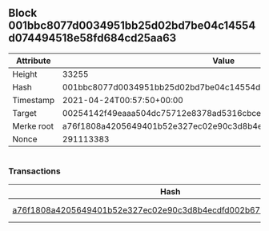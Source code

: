 ## Block 001bbc8077d0034951bb25d02bd7be04c14554d074494518e58fd684cd25aa63

Attribute | Value
--- | ---
Height | 33255
Hash | 001bbc8077d0034951bb25d02bd7be04c14554d074494518e58fd684cd25aa63
Timestamp | 2021-04-24T00:57:50+00:00
Target | 00254142f49eaaa504dc75712e8378ad5316cbcead634704b3734b6271167cc4
Merke root | a76f1808a4205649401b52e327ec02e90c3d8b4ecdfd002b67a2f20e178e049a
Nonce | 291113383

```

```

### Transactions

Hash | Amount
--- | ---
[a76f1808a4205649401b52e327ec02e90c3d8b4ecdfd002b67a2f20e178e049a](a76f1808a4205649401b52e327ec02e90c3d8b4ecdfd002b67a2f20e178e049a.md) | 10.00000000 SKEPTI 
